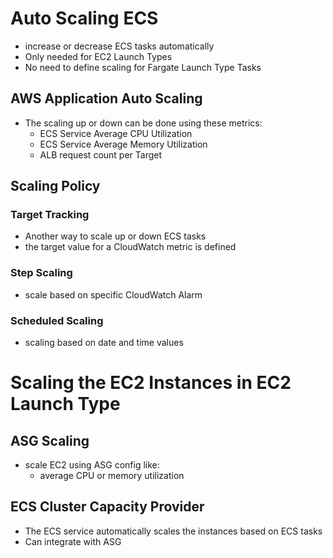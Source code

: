 

# Auto Scaling ECS

- increase or decrease ECS tasks automatically
- Only needed for EC2 Launch Types 
- No need to define scaling for Fargate Launch Type Tasks

## AWS Application Auto Scaling

- The scaling up or down can be done using these metrics:
	- ECS Service Average CPU Utilization
	- ECS Service Average Memory Utilization
	- ALB request count per Target

## Scaling Policy

### Target Tracking

- Another way to scale up or down ECS tasks
- the target value for a CloudWatch metric is defined

### Step Scaling

- scale based on specific CloudWatch Alarm

### Scheduled Scaling

- scaling based on date and time values



# Scaling the EC2 Instances in EC2 Launch Type


## ASG Scaling

- scale EC2 using ASG config like:
	- average CPU or memory utilization

## ECS Cluster Capacity Provider

- The ECS service automatically scales the instances based on ECS tasks
- Can integrate with ASG

